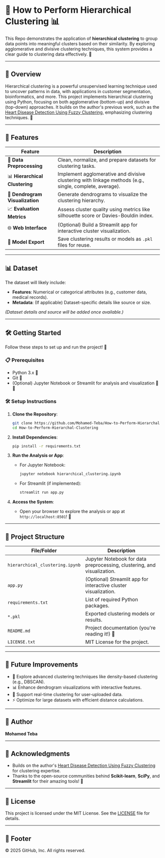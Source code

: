 # 🌳 How to Perform Hierarchical Clustering 📊

This Repo demonstrates the application of **hierarchical clustering** to group data points into meaningful clusters based on their similarity. By exploring agglomerative and divisive clustering techniques, this system provides a clear guide to clustering data effectively. 🌟

---

## 🌟 Overview

Hierarchical clustering is a powerful unsupervised learning technique used to uncover patterns in data, with applications in customer segmentation, bioinformatics, and more. This project implements hierarchical clustering using Python, focusing on both agglomerative (bottom-up) and divisive (top-down) approaches. It builds on the author's previous work, such as the [Heart Disease Detection Using Fuzzy Clustering](https://github.com/Mohamed-Teba/Heart-Disease-Detection-Using-Fuzzy-Clustering), emphasizing clustering techniques. 🧮

---

## 🎯 Features

| **Feature**                     | **Description**                                                                 |
|---------------------------------|--------------------------------------------------------------------------------|
| 🧹 **Data Preprocessing**       | Clean, normalize, and prepare datasets for clustering tasks.                    |
| 📊 **Hierarchical Clustering**  | Implement agglomerative and divisive clustering with linkage methods (e.g., single, complete, average). |
| 🤖 **Dendrogram Visualization** | Generate dendrograms to visualize the clustering hierarchy.                     |
| 📈 **Evaluation Metrics**       | Assess cluster quality using metrics like silhouette score or Davies-Bouldin index. |
| 🌐 **Web Interface**           | (Optional) Build a Streamlit app for interactive cluster visualization.         |
| 💾 **Model Export**            | Save clustering results or models as `.pkl` files for reuse.                    |

---

## 📊 Dataset

The dataset will likely include:
- **Features**: Numerical or categorical attributes (e.g., customer data, medical records).
- **Metadata**: (If applicable) Dataset-specific details like source or size.

*(Dataset details and source will be added once available.)*

---

## 🛠️ Getting Started

Follow these steps to set up and run the project! 🚀

### 📋 Prerequisites
- Python 3.x 🐍
- Git 🌳
- (Optional) Jupyter Notebook or Streamlit for analysis and visualization 📓🌐

### 🛠️ Setup Instructions
1. **Clone the Repository**:
   ```bash
   git clone https://github.com/Mohamed-Teba/How-to-Perform-Hierarchal-Clustering.git
   cd How-to-Perform-Hierarchal-Clustering
   ```

2. **Install Dependencies**:
   ```bash
   pip install -r requirements.txt
   ```

3. **Run the Analysis or App**:
   - For Jupyter Notebook:
     ```bash
     jupyter notebook hierarchical_clustering.ipynb
     ```
   - For Streamlit (if implemented):
     ```bash
     streamlit run app.py
     ```

4. **Access the System**:
   - Open your browser to explore the analysis or app at `http://localhost:8501`! 🎉

---

## 📂 Project Structure

| **File/Folder**         | **Description**                                                                 |
|-------------------------|--------------------------------------------------------------------------------|
| `hierarchical_clustering.ipynb` | Jupyter Notebook for data preprocessing, clustering, and visualization.         |
| `app.py`                | (Optional) Streamlit app for interactive cluster visualization.                 |
| `requirements.txt`      | List of required Python packages.                                              |
| `*.pkl`                 | Exported clustering models or results.                                         |
| `README.md`             | Project documentation (you're reading it!) 📜                                  |
| `LICENSE.txt`           | MIT License for the project.                                                  |

---

## 🌈 Future Improvements

- 🧠 Explore advanced clustering techniques like density-based clustering (e.g., DBSCAN).
- 📊 Enhance dendrogram visualizations with interactive features.
- 📱 Support real-time clustering for user-uploaded data.
- ⚡ Optimize for large datasets with efficient distance calculations.

---

## 👤 Author

**Mohamed Teba**

---

## 🙌 Acknowledgments

- Builds on the author's [Heart Disease Detection Using Fuzzy Clustering](https://github.com/Mohamed-Teba/Heart-Disease-Detection-Using-Fuzzy-Clustering) for clustering expertise.
- Thanks to the open-source communities behind **Scikit-learn**, **SciPy**, and **Streamlit** for their amazing tools! 🙏

---

## 📜 License

This project is licensed under the MIT License. See the [LICENSE](LICENSE.txt) file for details.

---

## 📜 Footer
© 2025 GitHub, Inc. All rights reserved.
